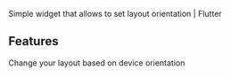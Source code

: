 Simple widget that allows to set layout orientation | Flutter

## Features

Change your layout based on device orientation
